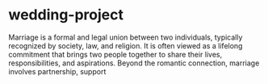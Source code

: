 # wedding-project
Marriage is a formal and legal union between two individuals, typically recognized by society, law, and religion. It is often viewed as a lifelong commitment that brings two people together to share their lives, responsibilities, and aspirations. Beyond the romantic connection, marriage involves partnership, support
